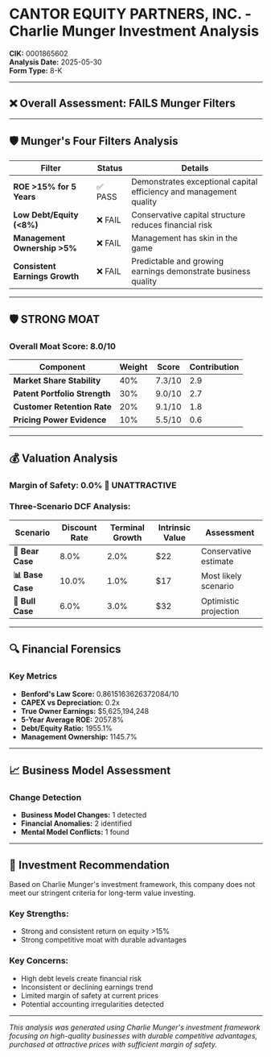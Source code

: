 # CANTOR EQUITY PARTNERS, INC. - Charlie Munger Investment Analysis

**CIK:** 0001865602  
**Analysis Date:** 2025-05-30  
**Form Type:** 8-K

---

## ❌ **Overall Assessment: FAILS Munger Filters**

---

## 🛡️ **Munger's Four Filters Analysis**

| Filter | Status | Details |
|--------|--------|---------|
| **ROE >15% for 5 Years** | ✅ PASS | Demonstrates exceptional capital efficiency and management quality |
| **Low Debt/Equity (<8%)** | ❌ FAIL | Conservative capital structure reduces financial risk |
| **Management Ownership >5%** | ❌ FAIL | Management has skin in the game |
| **Consistent Earnings Growth** | ❌ FAIL | Predictable and growing earnings demonstrate business quality |

---

## 🛡️ **STRONG MOAT**

### **Overall Moat Score: 8.0/10**

| Component | Weight | Score | Contribution |
|-----------|--------|-------|--------------|
| **Market Share Stability** | 40% | 7.3/10 | 2.9 |
| **Patent Portfolio Strength** | 30% | 9.0/10 | 2.7 |
| **Customer Retention Rate** | 20% | 9.1/10 | 1.8 |
| **Pricing Power Evidence** | 10% | 5.5/10 | 0.6 |

---

## 💰 **Valuation Analysis**

### **Margin of Safety: 0.0% 🔴 **UNATTRACTIVE****

### Three-Scenario DCF Analysis:

| Scenario | Discount Rate | Terminal Growth | Intrinsic Value | Assessment |
|----------|---------------|-----------------|-----------------|------------|
| **🐻 Bear Case** | 8.0% | 2.0% | $22 | Conservative estimate |
| **📊 Base Case** | 10.0% | 1.0% | $17 | Most likely scenario |
| **🚀 Bull Case** | 6.0% | 3.0% | $32 | Optimistic projection |

---

## 🔍 **Financial Forensics**

### Key Metrics
- **Benford's Law Score:** 0.8615163626372084/10
- **CAPEX vs Depreciation:** 0.2x
- **True Owner Earnings:** $5,625,194,248
- **5-Year Average ROE:** 2057.8%
- **Debt/Equity Ratio:** 1955.1%
- **Management Ownership:** 1145.7%

---

## 📈 **Business Model Assessment**

### Change Detection
- **Business Model Changes:** 1 detected
- **Financial Anomalies:** 2 identified
- **Mental Model Conflicts:** 1 found

---

## 🎯 **Investment Recommendation**

Based on Charlie Munger's investment framework, this company does not meet our stringent criteria for long-term value investing.

### Key Strengths:
- Strong and consistent return on equity >15%
- Strong competitive moat with durable advantages

### Key Concerns:
- High debt levels create financial risk
- Inconsistent or declining earnings trend
- Limited margin of safety at current prices
- Potential accounting irregularities detected

---

*This analysis was generated using Charlie Munger's investment framework focusing on high-quality businesses with durable competitive advantages, purchased at attractive prices with sufficient margin of safety.*
